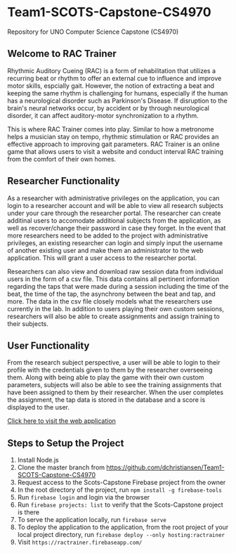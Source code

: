 # Team1-SCOTS-Capstone-CS4970
Repository for UNO Computer Science Capstone (CS4970)

## Welcome to RAC Trainer

Rhythmic Auditory Cueing (RAC) is a form of rehabilitation that utilizes a recurring beat or rhythm to offer an external cue to influence and improve motor skills, espcially gait. However, the notion of extracting a beat and keeping the same rhythm is challenging for humans, especially if the human has a neurological disorder such as Parkinson's Disease. If disruption to the brain's neural networks occur, by accident or by through neurological disorder, it can affect auditory-motor synchronization to a rhythm. 

This is where RAC Trainer comes into play. Similar to how a metronome helps a musician stay on tempo, rhythmic stimulation or RAC provides an effective approach to improving gait parameters. RAC Trainer is an online game that allows users to visit a website and conduct interval RAC training from the comfort of their own homes.

## Researcher Functionality

As a researcher with administrative privileges on the application, you can login to a researcher account and will be able to view all research subjects under your care through the researcher portal. The researcher can create additinal users to accomodate additional subjects from the application, as well as recover/change their password in case they forget. In the event that more researchers need to be added to the project with administrative privileges, an existing researcher can login and simply input the username of another existing user and make them an administrator to the web application. This will grant a user access to the researcher portal.

Researchers can also view and download raw session data from individual users in the form of a csv file. This data contains all pertinent information regarding the taps that were made during a session including the time of the beat, the time of the tap, the asynchrony between the beat and tap, and more. The data in the csv file closely models what the researchers use currently in the lab. In addition to users playing their own custom sessions, researchers will also be able to create assignments and assign training to their subjects. 

## User Functionality

From the research subject perspective, a user will be able to login to their profile with the credentials given to them by the researcher overseeing them. Along with being able to play the game with their own custom parameters, subjects will also be able to see the training assignments that have been assigned to them by their researcher. When the user completes the assignment, the tap data is stored in the database and a score is displayed to the user.


[Click here to visit the web application](https://ractrainer.firebaseapp.com/)

## Steps to Setup the Project
1. Install Node.js
2. Clone the master branch from https://github.com/dchristiansen/Team1-SCOTS-Capstone-CS4970
3. Request access to the Scots-Capstone Firebase project from the owner
4. In the root directory of the project, run `npm install -g firebase-tools`
5. Run `firebase login` and login via the browser
6. Run `firebase projects: list` to verify that the Scots-Capstone project is there
7. To serve the application locally, run `firebase serve`
8. To deploy the application to the application, from the root project of your local project directory, run `firebase deploy --only hosting:ractrainer`
9. Visit `https://ractrainer.firebaseapp.com/`
